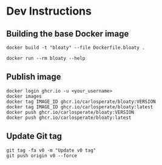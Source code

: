 # Dev Instructions

## Building the base Docker image

```
docker build -t "bloaty" --file Dockerfile.bloaty .
```

```
docker run --rm bloaty --help
```

## Publish image

```
docker login ghcr.io -u <your_username>
docker images
docker tag IMAGE_ID ghcr.io/carlosperate/bloaty:VERSION
docker tag IMAGE_ID ghcr.io/carlosperate/bloaty:latest
docker push ghcr.io/carlosperate/bloaty:VERSION
docker push ghcr.io/carlosperate/bloaty:latest
```

## Update Git tag

```
git tag -fa v0 -m "Update v0 tag"
git push origin v0 --force
```

